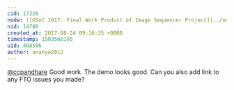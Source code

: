 ```yaml
---
cid: 17220
node: ![GSoC 2017: Final Work Product of Image Sequencer Project](../notes/ccpandhare/08-23-2017/gsoc-2017-final-work-product-of-image-sequencer-project)
nid: 14780
created_at: 2017-08-24 09:16:35 +0000
timestamp: 1503566195
uid: 468506
author: ananyo2012
---
```


[@ccpandhare](/profile/ccpandhare) Good work. The demo looks good. Can you also add link to any FTO issues you made? 